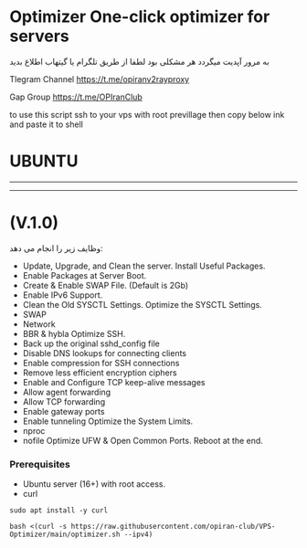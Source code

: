 # Optimizer One-click optimizer for servers

به مرور آپدیت میگردد هر مشکلی بود لطفا از طریق تلگرام یا گیتهاب اطلاع بدید

Tlegram Channel
https://t.me/opiranv2rayproxy

Gap Group
https://t.me/OPIranClub

to use this script ssh to your vps with root previllage then copy below ink and paste it to shell


# UBUNTU 
-------------------------------------------------------------------------------------------------------------------------------------------------
-------------------------------------------------------------------------------------------------------------------------------------------------
# (V.1.0)
وظایف زیر را انجام می دهد:
 - Update, Upgrade, and Clean the server.
 Install Useful Packages.
 - Enable Packages at Server Boot.
 - Create & Enable SWAP File. (Default is 2Gb)
 - Enable IPv6 Support.
 - Clean the Old SYSCTL Settings.
 Optimize the SYSCTL Settings.
 - SWAP
 - Network
 - BBR & hybla
Optimize SSH.
 - Back up the original sshd_config file
 - Disable DNS lookups for connecting clients
 - Enable compression for SSH connections
 - Remove less efficient encryption ciphers
 - Enable and Configure TCP keep-alive messages
 - Allow agent forwarding
 - Allow TCP forwarding
 - Enable gateway ports
 - Enable tunneling
Optimize the System Limits.
 - nproc
 - nofile
Optimize UFW & Open Common Ports.
Reboot at the end.
### Prerequisites

 - Ubuntu server (16+) with root access.
 - curl
```
sudo apt install -y curl
```

```
bash <(curl -s https://raw.githubusercontent.com/opiran-club/VPS-Optimizer/main/optimizer.sh --ipv4)
```

